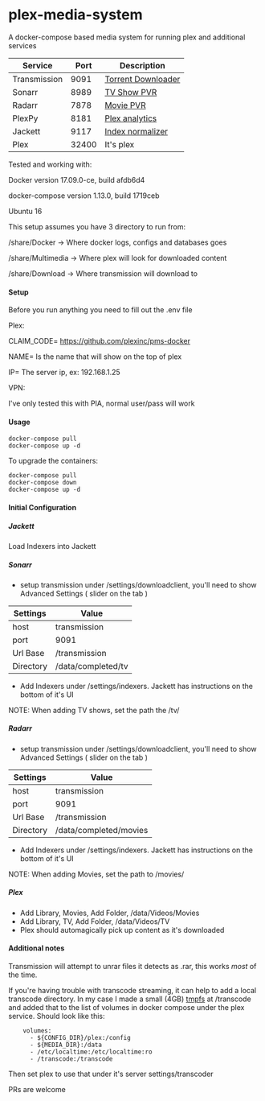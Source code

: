 # plex-media-system
A docker-compose based media system for running plex and additional services 

| Service      | Port  | Description        |
| ------------ | ----- | ------------------ |
| Transmission | 9091  | [Torrent Downloader](https://github.com/transmission/transmission) |
| Sonarr       | 8989  | [TV Show PVR](https://github.com/Sonarr/Sonarr)       |
| Radarr       | 7878  | [Movie PVR](https://github.com/Radarr/Radarr)          |
| PlexPy       | 8181  | [Plex analytics](https://github.com/JonnyWong16/plexpy)     |
| Jackett      | 9117  | [Index normalizer](https://github.com/Jackett/Jackett)   |
| Plex         | 32400 | It's plex          |

Tested and working with:

Docker version 17.09.0-ce, build afdb6d4

docker-compose version 1.13.0, build 1719ceb

Ubuntu 16


This setup assumes you have 3 directory to run from:

/share/Docker -> Where docker logs, configs and databases goes

/share/Multimedia -> Where plex will look for downloaded content

/share/Download -> Where transmission will download to 


#### Setup
Before you run anything you need to fill out the .env file

Plex:

CLAIM_CODE= https://github.com/plexinc/pms-docker

NAME= Is the name that will show on the top of plex

IP= The server ip, ex: 192.168.1.25

VPN:

I've only tested this with PIA, normal user/pass will work


#### Usage
```
docker-compose pull
docker-compose up -d
```
To upgrade the containers:
```
docker-compose pull
docker-compose down
docker-compose up -d
```


#### Initial Configuration

##### Jackett
Load Indexers into Jackett

##### Sonarr
- setup transmission under /settings/downloadclient, you'll need to show Advanced Settings ( slider on the tab )

| Settings  | Value              |
| --------  | ------------------ |
| host      | transmission       |
| port      | 9091               |
| Url Base  | /transmission      |
| Directory | /data/completed/tv |

- Add Indexers under /settings/indexers. Jackett has instructions on the bottom of it's UI

NOTE: When adding TV shows, set the path the /tv/

##### Radarr
- setup transmission under /settings/downloadclient, you'll need to show Advanced Settings ( slider on the tab )

| Settings  | Value                  |
| --------  | ---------------------- |
| host      | transmission           |
| port      | 9091                   |
| Url Base  | /transmission          |
| Directory | /data/completed/movies |

- Add Indexers under /settings/indexers. Jackett has instructions on the bottom of it's UI

NOTE: When adding Movies, set the path to /movies/

##### Plex
- Add Library, Movies, Add Folder, /data/Videos/Movies
- Add Library, TV, Add Folder, /data/Videos/TV
- Plex should automagically pick up content as it's downloaded



#### Additional notes
Transmission will attempt to unrar files it detects as .rar, this works *most* of the time.

If you're having trouble with transcode streaming, it can help to add a local transcode directory. In my case I made a small (4GB) [tmpfs](https://www.jamescoyle.net/how-to/943-create-a-ram-disk-in-linux) at /transcode and added that to the list of volumes in docker compose under the plex service. Should look like this:
```
	volumes:
      - ${CONFIG_DIR}/plex:/config
      - ${MEDIA_DIR}:/data
      - /etc/localtime:/etc/localtime:ro
      - /transcode:/transcode 
```
Then set plex to use that under it's server settings/transcoder

PRs are welcome